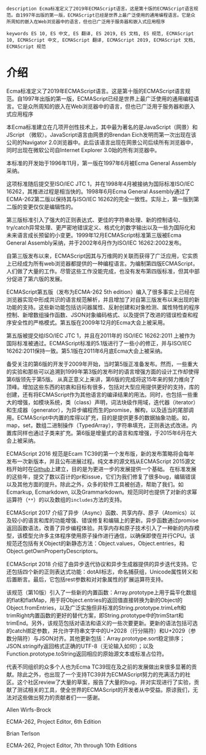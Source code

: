 ```
description Ecma标准定义了2019年ECMAScript语言。这是第十版的ECMAScript语言规范。自1997年出版的第一版，ECMAScript已经是世界上最广泛使用的通用编程语言。它是众所周知的嵌入在Web浏览器中的语言，但也已广泛用于服务器和嵌入式应用程序
```
```
keywords ES 10, ES 中文, ES 翻译, ES 2019, ES 文档, ES 规范, ECMAScript 10, ECMAScript 中文, ECMAScript 翻译, ECMAScript 2019, ECMAScript 文档, ECMAScript 规范
```
# 介绍

Ecma标准定义了2019年ECMAScript语言。这是第十版的ECMAScript语言规范。自1997年出版的第一版，ECMAScript已经是世界上最广泛使用的通用编程语言。它是众所周知的嵌入在Web浏览器中的语言，但也已广泛用于服务器和嵌入式应用程序

本Ecma标准建立在几项开创性技术上，其中最为著名的是JavaScript（网景）和JScript （微软）。JavaScript语言由网景的Brendan Eich发明而第一次出现在该公司的Navigator 2.0浏览器中。此后该语言出现在网景公司后续所有浏览器中，同时出现在微软公司自Internet Explorer 3.0始的所有浏览器中。

本标准的开发始于1996年11月，第一版在1997年6月被Ecma General Assembly采纳。

这项标准随后提交至ISO/IEC JTC 1，并在1998年4月被接纳为国际标准ISO/IEC 16262，其推进过程是相当快的。1998年6月Ecma General Assembly通过了ECMA-262第二版以保持其与ISO/IEC 16262的完全一致性。实际上，第一版到第二版的变更仅仅是编辑性的。

 第三版标准引入了强大的正则表达式、更佳的字符串处理、新的控制语句、try/catch异常处理、更严密地错误定义、格式化的数字输出以及一些为国际化和未来语言成长预留的小变更。1999年12月ECMAScript标准第三版被Ecma General Assembly采纳，并于2002年6月作为ISO/IEC 16262:2002发布。

自第三版发布以来，ECMAScript因其与万维网的关联而获得了广泛应用，它实质上已经成为所有web浏览器都提供的一种编程语言。为编制第四版ECMAScript，人们做了大量的工作。尽管这些工作没能完成，也没有发布第四版标准，但其中部分促进了第六版的发展。

 ECMAScript第五版（发布为ECMA-262 5th edition）编入了很多事实上已经在浏览器实现中形成共识的语言规范解析，并且增加了对自第三版发布以来出现的新功能的支持。这些新功能包括访问器属性、反射创建和对象检测、属性特性的程序控制、新增数组操作函数、JSON对象编码格式、以及提供了改进的错误检查和程序安全性的严格模式。第五版在2009年12月的Ecma大会上被采用。

第五版被提交给ISO/IEC JTC 1，并且在2011年的 ISO/IEC 16262:2011 上被作为国际标准被通过。ECMAScript标准的5.1版进行了一些小的修正，并与ISO/IEC 16262:2011保持一致。第5.1版在2011年6月底Ecma大会上被采纳。 

备受关注的第6版的开发于2009年开始，当时第5版正准备发布。然而，一些重大的实验和那些可以追溯到1999年第3版的发布时的语言增强方面的设计工作却使得第6版领先于第5版。  从真正意义上来讲，第6版的完成将这15年来的努力推向了顶峰。增加这些东西的初衷和目标有很多，包括对大型应用提供更好的支持，库的创建，还有将ECMAScript作为其他语言的编译结果的用法。同时，也包括一些重大的增强，如模块系统，类（class）声明，词法块级作用域，迭代器（iterator）和生成器（generator），为异步编程而生的promise，解构，以及适当的尾部调用。ECMAScript中内置的库得以扩充，目的是提供更多的数据抽象功能。如，map，set，数组二进制操作（TypedArray），字符串填充，正则表达式改进。内置库同样也通过子类来扩充。第6版是增量式的语言和库增强，于2015年6月在大会上被采纳。 

ECMAScript 2016 规范是Ecam TC39的第一个发布版，新的发布策略将会每年发布一次新版本，并且公布进展过程。纯文本的源文档从ECMAScript 2015源文档开始时在[Github](https://github.com/tc39/ecma262/releases)上建立，目的是为更进一步的发展提供一个基础。 在标准发展的这些年，提交了数以百计的pr和issue，它们为我们修复了很多bug，编辑错误以及其他方面的提升。除此之外，众多的软件工具被创造，帮助了我们。如Ecmarkup, Ecmarkdown, 以及Grammarkdown。规范同时也提供了对新的求幂运算符（`**`）的以及数组的`includes`方法的支持。 

ECMAScript 2017 介绍了异步（Async）函数、共享内存、原子（Atomics）以及较小的语言和库的功能增强、错误修复和编辑上的更新。异步函数通过promise返回函数语法，改善了异步编程体验。共享内存和原子技术引入了一种新的内存模型，该模型允许多主体程序使用原子操作进行通信，以确保即使在并行CPU。该规范还包括有关Object的新静态方法：Object.values，Object.entries，和Object.getOwnPropertyDescriptors。

ECMAScript 2018 介绍了由异步迭代协议和异步生成器提供的异步迭代支持。它还包括四个新的正则表达式功能：dotAll标志，命名捕获组，Unicode属性转义和后置断言。最后，它包括rest参数和对对象属性的扩展运算符支持。

该规范（第10版）引入了一些新的内置函数：Array.prototype上用于扁平化数组的flat和flatMap，用于将Object.entries的返回值直接转换为新的Object的Object.fromEntries，以及广泛实施但非标准的String.prototype.trimLeft和trimRight内置函数的更好的替代方案，即String.prototype中的trimStart和trimEnd。另外，该规范包括对语法和语义的一些次要更新。更新的语法包括可选的catch绑定参数，并允许字符串文字中的U+2028（行分隔符）和U+2029（参数分隔符）与JSON对齐。其他更新包括：Array.prototype.sort稳定排序；JSON.stringify返回格式正确的UTF-8（无论输入如何）；以及Function.prototype.toString返回相应的原始源文本或标准占位符。

代表不同组织的众多个人也为Ecma TC39现在及之前的发展做出来很多显著的贡献。除此之外，也出现了一个支持TC39并为ECMAScript努力的充满活力的社区。这个社区review了大量的草案，报告了大量的bug，并对实现进行了实验，贡献了测试相关的工具，使全世界的ECMAScript的开发者从中受益。原谅我们，无法对这些做出努力的贡献者们一一感谢。 

Allen Wirfs-Brock

ECMA-262, Project Editor, 6th Edition

Brian Terlson

ECMA-262, Project Editor, 7th through 10th Editions 
